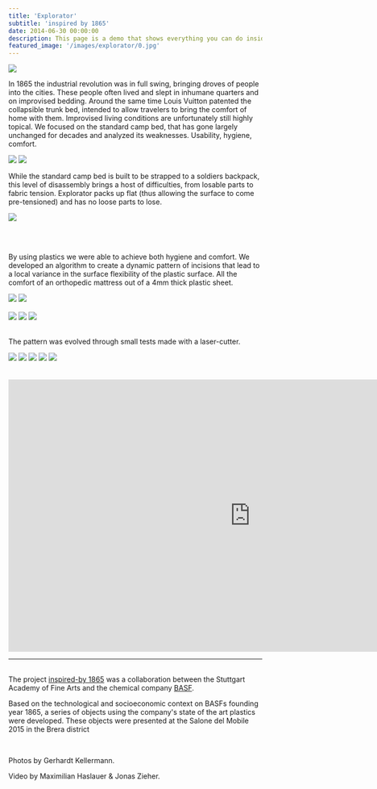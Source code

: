 ```yaml
---
title: 'Explorator'
subtitle: 'inspired by 1865'
date: 2014-06-30 00:00:00
description: This page is a demo that shows everything you can do inside portfolio and blog posts.
featured_image: '/images/explorator/0.jpg'
---
```


![](/images/explorator/1.jpg#full)

In 1865 the industrial revolution was in full swing, bringing droves of people into the cities. These people often lived and slept in inhumane quarters and on improvised bedding. Around the same time Louis Vuitton patented the collapsible trunk bed, intended to allow travelers to bring the comfort of home with them.
Improvised living conditions are unfortunately still highly topical. We focused on the standard camp bed, that has gone largely unchanged for decades and analyzed its weaknesses.
Usability, hygiene, comfort.

<div class="gallery" data-columns="1">
	<img src="/images/explorator/katrina refugees in superbowl 14461.jpg">
	<img src="/images/explorator//IMG_20150127_1435331-1024x683.jpg">
</div>

While the standard camp bed is built to be strapped to a soldiers backpack, this level of disassembly brings a host of difficulties, from losable parts to fabric tension. Explorator packs up flat (thus allowing the surface to come pre-tensioned) and has no loose parts to lose.

![](/images/explorator/all.jpg)

<br/>

<br/>

By using plastics we were able to achieve both hygiene and comfort. We developed an algorithm to create a dynamic pattern of incisions that lead to a local variance in the surface flexibility of the plastic surface. All the comfort of an orthopedic mattress out of a 4mm thick plastic sheet.

<div class="gallery" data-columns="2">
	<img src="/images/explorator/DSC0739_1.jpg">
	<img src="/images/explorator/DSC0651.jpg">
</div>

<br/>
<div class="gallery" data-columns="1">
	<img src="/images/explorator/2_DSC0568.jpg">
	<img src="/images/explorator/2_DSC0576_3.jpg">
	<img src="/images/explorator/2_DSC0726_2.jpg">
</div>
<br/>

The pattern was evolved through small tests made with a laser-cutter.
<div class="gallery" data-columns="3">
	<img src="/images/explorator/IMG_2398.JPG">
	<img src="/images/explorator/IMG_8477.JPG">
	<img src="/images/explorator/IMG_1107.JPG">
	<img src="/images/explorator/IMG_8718.JPG">
	<img src="/images/explorator/IMG_8809.JPG">
</div>
<br/>
<br/>
<iframe src="https://player.vimeo.com/video/123646562?autoplay=0&color=ffffff&title=0&byline=0&portrait=0#t=4m44s" width="960" height="540" frameborder="0" webkitallowfullscreen mozallowfullscreen allowfullscreen></iframe>

---

<br/>The project [inspired-by 1865](http://inspired-by.abk-stuttgart.de/) was a collaboration between the Stuttgart Academy of Fine Arts and the chemical company [BASF](http://www.designfabrik.basf.de/group/corporate/designfabrik/de_DE/projects/fabriktage2015).

Based on the technological and socioeconomic context on BASFs founding year 1865,  a series of objects using the company's state of the art plastics were developed. These objects were presented at the Salone del Mobile 2015 in the Brera district

<br/>

Photos by Gerhardt Kellermann. 

Video by Maximilian Haslauer & Jonas Zieher.